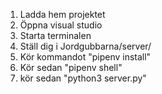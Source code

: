 1. Ladda hem projektet
2. Öppna visual studio
3. Starta terminalen
4. Ställ dig i Jordgubbarna/server/ 
5. Kör kommandot "pipenv install"
6. Kör sedan "pipenv shell"
7. kör sedan "python3 server.py"
